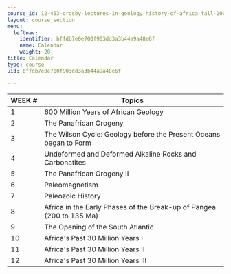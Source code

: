 ```yaml
---
course_id: 12-453-crosby-lectures-in-geology-history-of-africa-fall-2005
layout: course_section
menu:
  leftnav:
    identifier: bffdb7e0e700f903dd3a3b44a9a48e6f
    name: Calendar
    weight: 20
title: Calendar
type: course
uid: bffdb7e0e700f903dd3a3b44a9a48e6f

---
```


| WEEK # | Topics |
| --- | --- |
| 1 | 600 Million Years of African Geology |
| 2 | The Panafrican Orogeny |
| 3 | The Wilson Cycle: Geology before the Present Oceans began to Form |
| 4 | Undeformed and Deformed Alkaline Rocks and Carbonatites |
| 5 | The Panafrican Orogeny II |
| 6 | Paleomagnetism |
| 7 | Paleozoic History |
| 8 | Africa in the Early Phases of the Break-up of Pangea (200 to 135 Ma) |
| 9 | The Opening of the South Atlantic |
| 10 | Africa's Past 30 Million Years I |
| 11 | Africa's Past 30 Million Years II |
| 12 | Africa's Past 30 Million Years III